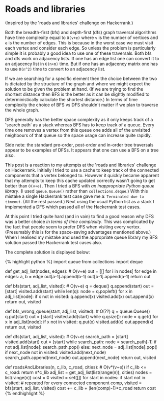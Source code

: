 # Roads and libraries

(Inspired by the 'roads and libraries' challenge on Hackerrank.)

Both the breadth-first (bfs) and depth-first (dfs) graph traversal algorithms have  time complexity equal to `O(v+e)` where `v` is the number of vertices and `e` is the number of edges.
This is because in the worst case we must visit each vertex and consider each edge.
So unless the problem is particularly simple it is probably a good idea to use one of these traversals.
Both bfs and dfs work on adjacency lists.
If one has an edge list one can convert it to an adjacency list in `O(n+m)` time.
But if one has an adjacency matrix one has to use `O(n^2)` time to convert to an adjacency list.

If we are searching for a specific element then the choice between the two is dictated by the structure of the graph and where we might expect the solution to be given the problem at hand.
(If we are trying to find the shortest distance then BFS is the better as it can be slightly modified to deterministically calculate the shortest distance.)
In terms of time complexity the choice of BFS vs DFS shouldn't matter if we plan to traverse the whole graph.

DFS generally has the better space complexity as it only keeps track of a 'search path' as a stack whereas BFS has to keep track of a queue.
Every time one removes a vertex from this queue one adds all of the unvisited neighbours of that queue so the space usage can increase quite rapidly.

Side note: the standard pre-order, post-order and in-order tree traversals appear to be examples of DFSs.
It appears that one can use a BFS on a tree also.

This post is a reaction to my attempts at the 'roads and libraries' challenge on Hackerrank.
Initially I tried to use a cache to keep track of the connected components that a vertex belonged to.
However it quickly became apparent that my attempts to keep this cache updated correctly wasn't going to get better than `O(v+e)`.
Then I tried a BFS with *an inappropriate Python queue library*.
(I used `queue.Queue()` rather than `collections.deque`.)
With this mistake a single Hackerrank test case gave me a: `Terminated due to timeout`.
(All the rest passed.)
Next using the usual Python list as a stack I implemented a DFS which passed all of the Hackerrank test cases.

At this point I tried quite hard (and in vain) to find a good reason why DFS was a better choice *in terms of time complexity*.
This was complicated by the fact that people seem to prefer DFS when visiting every vertex.
(Presumably this is for the space-saving advantages mentioned above.)
When I realised my mistake and used the appropriate queue library my BFS solution passed the Hackerrank test cases also.

The complete solution is displayed below:

{% highlight python %}
import queue
from collections import deque

def get_adj_list(nodes, edges): # O(v+e)
    out = [[] for i in nodes]
    for edge in edges:
        a, b = edge
        out[a-1].append(b-1)
        out[b-1].append(a-1)
    return out

def bfs(start, adj_list, visited): # O(v+e)
    q = deque()
    q.append(start)
    out = [start]
    visited.add(start)
    while len(q):
        node = q.popleft()
        for x in adj_list[node]:
            if x not in visited:
                q.append(x)
                visited.add(x)
                out.append(x)
    return out, visited

def bfs_wrong_queue(start, adj_list, visited): # O(??)
    q = queue.Queue()
    q.put(start)
    out = [start]
    visited.add(start)
    while q.qsize():
        node = q.get()
        for x in adj_list[node]:
            if x not in visited:
                q.put(x)
                visited.add(x)
                out.append(x)
    return out, visited

def dfs(start, adj_list, visited): # O(v+e)
    search_path = [start]
    visited.add(start)
    out = [start]
    while search_path:
        node = search_path[-1]
        if not adj_list[node]:
            search_path.pop()
        else:
            next_node = adj_list[node].pop()
            if next_node not in visited:
                visited.add(next_node)
                search_path.append(next_node)
                out.append(next_node)
    return out, visited


def roadsAndLibraries(n, c_lib, c_road, cities): # O(v*(v+e))
    if c_lib <= c_road:
        return n*c_lib
    adj_list = get_adj_list(list(range(n)), cities)
    nodes = list(range(n))
    cost = 0
    visited = set([])
    for start in nodes:
        if start not in visited: # repeated for every connected component
            comp, visited = bfs(start, adj_list, visited)
            cost += c_lib + (len(comp)-1)*c_road
    return cost
{% endhighlight %}